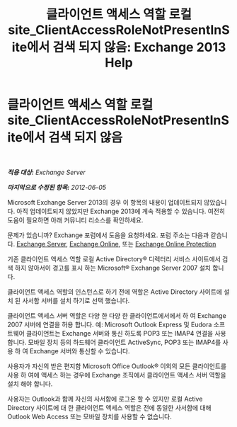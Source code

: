 ﻿---
title: '클라이언트 액세스 역할 로컬 site_ClientAccessRoleNotPresentInSite에서 검색 되지 않음: Exchange 2013 Help'
TOCTitle: 클라이언트 액세스 역할 로컬 site_ClientAccessRoleNotPresentInSite에서 검색 되지 않음
ms:assetid: b5bfc6af-9c55-46c0-a293-6078b64e87dd
ms:mtpsurl: https://technet.microsoft.com/ko-kr/library/ms.exch.setupreadiness.clientaccessrolenotpresentinsite(v=EXCHG.150)
ms:contentKeyID: 50483952
ms.date: 05/22/2018
mtps_version: v=EXCHG.150
ms.translationtype: MT
---

# 클라이언트 액세스 역할 로컬 site\_ClientAccessRoleNotPresentInSite에서 검색 되지 않음

 

_**적용 대상:** Exchange Server_

_**마지막으로 수정된 항목:** 2012-06-05_

Microsoft Exchange Server 2013의 경우 이 항목의 내용이 업데이트되지 않았습니다. 아직 업데이트되지 않았지만 Exchange 2013에 계속 적용할 수 있습니다. 여전히 도움이 필요하면 아래 커뮤니티 리소스를 확인하세요.

문제가 있습니까? Exchange 포럼에서 도움을 요청하세요. 포럼 주소는 다음과 같습니다. [Exchange Server](https://go.microsoft.com/fwlink/p/?linkid=60612), [Exchange Online](https://go.microsoft.com/fwlink/p/?linkid=267542), 또는 [Exchange Online Protection](https://go.microsoft.com/fwlink/p/?linkid=285351)

기존 클라이언트 액세스 역할 로컬 Active Directory® 디렉터리 서비스 사이트에서 검색 하지 않아서이 경고를 표시 하는 Microsoft® Exchange Server 2007 설치 합니다.

클라이언트 액세스 역할의 인스턴스로 하기 전에 역할은 Active Directory 사이트에 설치 된 사서함 서버를 설치 하기로 선택 했습니다.

클라이언트 액세스 서버 역할은 다양 한 다양 한 클라이언트에서에서 하 여 Exchange 2007 서버에 연결을 허용 합니다. 예: Microsoft Outlook Express 및 Eudora 소프트웨어 클라이언트는 Exchange 서버와 통신 하도록 POP3 또는 IMAP4 연결을 사용 합니다. 모바일 장치 등의 하드웨어 클라이언트 ActiveSync, POP3 또는 IMAP4를 사용 하 여 Exchange 서버와 통신할 수 있습니다.

사용자가 자신의 받은 편지함 Microsoft Office Outlook® 이외의 모든 클라이언트를 사용 하 여에 액세스 하는 경우에 Exchange 조직에서 클라이언트 액세스 서버 역할을 설치 해야 합니다.

사용자는 Outlook과 함께 자신의 사서함에 로그온 할 수 있지만 로컬 Active Directory 사이트에 대 한 클라이언트 액세스 역할은 전에 동일한 사서함에 대해 Outlook Web Access 또는 모바일 장치를 사용할 수 없습니다.

